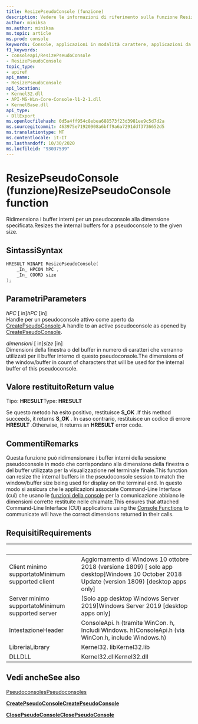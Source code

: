 ```yaml
---
title: ResizePseudoConsole (funzione)
description: Vedere le informazioni di riferimento sulla funzione ResizePseudoConsole, che ridimensiona i buffer interni per un pseudoconsole alla dimensione specificata.
author: miniksa
ms.author: miniksa
ms.topic: article
ms.prod: console
keywords: Console, applicazioni in modalità carattere, applicazioni da riga di comando, applicazioni Terminal, API console, conpty, pseudoconsole
f1_keywords:
- consoleapi/ResizePseudoConsole
- ResizePseudoConsole
topic_type:
- apiref
api_name:
- ResizePseudoConsole
api_location:
- Kernel32.dll
- API-MS-Win-Core-Console-l1-2-1.dll
- KernelBase.dll
api_type:
- DllExport
ms.openlocfilehash: 0d5a4ff954c8ebea688573f23d3981ee9c5d7d2a
ms.sourcegitcommit: 463975e71920908a6bff9a6a7291ddf3736652d5
ms.translationtype: MT
ms.contentlocale: it-IT
ms.lasthandoff: 10/30/2020
ms.locfileid: "93037539"
---
```

# <a name="resizepseudoconsole-function"></a><span data-ttu-id="5cb22-104">ResizePseudoConsole (funzione)</span><span class="sxs-lookup"><span data-stu-id="5cb22-104">ResizePseudoConsole function</span></span>

<span data-ttu-id="5cb22-105">Ridimensiona i buffer interni per un pseudoconsole alla dimensione specificata.</span><span class="sxs-lookup"><span data-stu-id="5cb22-105">Resizes the internal buffers for a pseudoconsole to the given size.</span></span>

## <a name="syntax"></a><span data-ttu-id="5cb22-106">Sintassi</span><span class="sxs-lookup"><span data-stu-id="5cb22-106">Syntax</span></span>

```C
HRESULT WINAPI ResizePseudoConsole(
    _In_ HPCON hPC ,
    _In_ COORD size
);
```

## <a name="parameters"></a><span data-ttu-id="5cb22-107">Parametri</span><span class="sxs-lookup"><span data-stu-id="5cb22-107">Parameters</span></span>

<span data-ttu-id="5cb22-108">*hPC* \[ in\]</span><span class="sxs-lookup"><span data-stu-id="5cb22-108">*hPC* \[in\]</span></span>  
<span data-ttu-id="5cb22-109">Handle per un pseudoconsole attivo come aperto da [CreatePseudoConsole](createpseudoconsole.md).</span><span class="sxs-lookup"><span data-stu-id="5cb22-109">A handle to an active pseudoconsole as opened by [CreatePseudoConsole](createpseudoconsole.md).</span></span>

<span data-ttu-id="5cb22-110">*dimensioni* \[ in\]</span><span class="sxs-lookup"><span data-stu-id="5cb22-110">*size* \[in\]</span></span>  
<span data-ttu-id="5cb22-111">Dimensioni della finestra o del buffer in numero di caratteri che verranno utilizzati per il buffer interno di questo pseudoconsole.</span><span class="sxs-lookup"><span data-stu-id="5cb22-111">The dimensions of the window/buffer in count of characters that will be used for the internal buffer of this pseudoconsole.</span></span>

## <a name="return-value"></a><span data-ttu-id="5cb22-112">Valore restituito</span><span class="sxs-lookup"><span data-stu-id="5cb22-112">Return value</span></span>

<span data-ttu-id="5cb22-113">Tipo: **HRESULT**</span><span class="sxs-lookup"><span data-stu-id="5cb22-113">Type: **HRESULT**</span></span>

<span data-ttu-id="5cb22-114">Se questo metodo ha esito positivo, restituisce **S_OK** .</span><span class="sxs-lookup"><span data-stu-id="5cb22-114">If this method succeeds, it returns **S_OK** .</span></span> <span data-ttu-id="5cb22-115">In caso contrario, restituisce un codice di errore **HRESULT** .</span><span class="sxs-lookup"><span data-stu-id="5cb22-115">Otherwise, it returns an **HRESULT** error code.</span></span>

## <a name="remarks"></a><span data-ttu-id="5cb22-116">Commenti</span><span class="sxs-lookup"><span data-stu-id="5cb22-116">Remarks</span></span>

<span data-ttu-id="5cb22-117">Questa funzione può ridimensionare i buffer interni della sessione pseudoconsole in modo che corrispondano alla dimensione della finestra o del buffer utilizzata per la visualizzazione nel terminale finale.</span><span class="sxs-lookup"><span data-stu-id="5cb22-117">This function can resize the internal buffers in the pseudoconsole session to match the window/buffer size being used for display on the terminal end.</span></span> <span data-ttu-id="5cb22-118">In questo modo si assicura che le applicazioni associate Command-Line Interface (cui) che usano le [funzioni della console](console-functions.md) per la comunicazione abbiano le dimensioni corrette restituite nelle chiamate.</span><span class="sxs-lookup"><span data-stu-id="5cb22-118">This ensures that attached Command-Line Interface (CUI) applications using the [Console Functions](console-functions.md) to communicate will have the correct dimensions returned in their calls.</span></span>

## <a name="requirements"></a><span data-ttu-id="5cb22-119">Requisiti</span><span class="sxs-lookup"><span data-stu-id="5cb22-119">Requirements</span></span>

| &nbsp; | &nbsp; |
|-|-|
| <span data-ttu-id="5cb22-120">Client minimo supportato</span><span class="sxs-lookup"><span data-stu-id="5cb22-120">Minimum supported client</span></span> | <span data-ttu-id="5cb22-121">Aggiornamento di Windows 10 ottobre 2018 (versione 1809) \[ solo app desktop\]</span><span class="sxs-lookup"><span data-stu-id="5cb22-121">Windows 10 October 2018 Update (version 1809) \[desktop apps only\]</span></span> |
| <span data-ttu-id="5cb22-122">Server minimo supportato</span><span class="sxs-lookup"><span data-stu-id="5cb22-122">Minimum supported server</span></span> | <span data-ttu-id="5cb22-123">\[Solo app desktop Windows Server 2019\]</span><span class="sxs-lookup"><span data-stu-id="5cb22-123">Windows Server 2019 \[desktop apps only\]</span></span> |
| <span data-ttu-id="5cb22-124">Intestazione</span><span class="sxs-lookup"><span data-stu-id="5cb22-124">Header</span></span> | <span data-ttu-id="5cb22-125">ConsoleApi. h (tramite WinCon. h, Includi Windows. h)</span><span class="sxs-lookup"><span data-stu-id="5cb22-125">ConsoleApi.h (via WinCon.h, include Windows.h)</span></span> |
| <span data-ttu-id="5cb22-126">Libreria</span><span class="sxs-lookup"><span data-stu-id="5cb22-126">Library</span></span> | <span data-ttu-id="5cb22-127">Kernel32. lib</span><span class="sxs-lookup"><span data-stu-id="5cb22-127">Kernel32.lib</span></span> |
| <span data-ttu-id="5cb22-128">DLL</span><span class="sxs-lookup"><span data-stu-id="5cb22-128">DLL</span></span> | <span data-ttu-id="5cb22-129">Kernel32.dll</span><span class="sxs-lookup"><span data-stu-id="5cb22-129">Kernel32.dll</span></span> |

## <a name="see-also"></a><span data-ttu-id="5cb22-130">Vedi anche</span><span class="sxs-lookup"><span data-stu-id="5cb22-130">See also</span></span>

[<span data-ttu-id="5cb22-131">Pseudoconsoles</span><span class="sxs-lookup"><span data-stu-id="5cb22-131">Pseudoconsoles</span></span>](pseudoconsoles.md)

[<span data-ttu-id="5cb22-132">**CreatePseudoConsole**</span><span class="sxs-lookup"><span data-stu-id="5cb22-132">**CreatePseudoConsole**</span></span>](createpseudoconsole.md)

[<span data-ttu-id="5cb22-133">**ClosePseudoConsole**</span><span class="sxs-lookup"><span data-stu-id="5cb22-133">**ClosePseudoConsole**</span></span>](closepseudoconsole.md)
